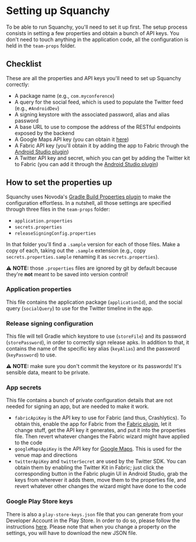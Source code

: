 # Setting up Squanchy

To be able to run Squanchy, you'll need to set it up first. The setup process consists in setting a few properties and obtain a bunch of API keys. You don't need to touch anything in the application code, all the configuration is held in the `team-props` folder.

## Checklist

These are all the properties and API keys you'll need to set up Squanchy correctly:

 * A package name (e.g., `com.myconference`)
 * A query for the social feed, which is used to populate the Twitter feed (e.g., `#AndroidDev`)
 * A signing keystore with the associated password, alias and alias password
 * A base URL to use to compose the address of the RESTful endpoints exposed by the backend
 * A Google Maps API key (you can obtain it [here](https://developers.google.com/maps/documentation/android-api/signup))
 * A Fabric API key (you'll obtain it by adding the app to Fabric through the [Android Studio plugin](https://fabric.io/downloads/android-studio))
 * A Twitter API key and secret, which you can get by adding the Twitter kit to Fabric (you can add it through the [Android Studio plugin](https://fabric.io/downloads/android-studio))

## How to set the properties up

Squanchy uses Novoda's [Gradle Build Properties plugin](https://github.com/novoda/gradle-build-properties-plugin) to make the configuration effortless. In a nutshell, all those settings are specified through three files in the `team-props` folder:
 * `application.properties`
 * `secrets.properties`
 * `releaseSigningConfig.properties`

In that folder you'll find a `.sample` version for each of those files. Make a copy of each, taking out the `.sample` extension (e.g., copy `secrets.properties.sample` renaming it as `secrets.properties`).

⚠ **NOTE:** those `.properties` files are ignored by git by default because they're **not** meant to be saved into version control!

### Application properties
This file contains the application package (`applicationId`), and the social query (`socialQuery`) to use for the Twitter timeline in the app.

### Release signing configuration
This file will tell Gradle which keystore to use (`storeFile`) and its password (`storePassword`), in order to correctly sign release apks. In addition to that, it contains the name of the specific key alias (`keyAlias`) and the password (`keyPassword`) to use.

⚠ **NOTE:** make sure you don't commit the keystore or its passwords! It's sensible data, meant to be private.

### App secrets
This file contains a bunch of private configuration details that are not needed for signing an app, but are needed to make it work.

 * `fabricApiKey` is the API key to use for Fabric (and thus, Crashlytics). To obtain this, enable the app for Fabric from the [Fabric plugin](https://fabric.io/downloads/android-studio), let it change stuff, get the API key it generates, and put it into the properties file. Then revert whatever changes the Fabric wizard might have applied to the code
 * `googleMapsApiKey` is the API key for [Google Maps](https://developers.google.com/maps/documentation/android-api/signup). This is used for the venue map and directions
 * `twitterApiKey` and `twitterSecret` are used by the Twitter SDK. You can obtain them by enabling the Twitter Kit in Fabric; just click the corresponding button in the Fabric plugin UI in Android Studio, grab the keys from wherever it adds them, move them to the properties file, and revert whatever other changes the wizard might have done to the code

### Google Play Store keys

There is also a `play-store-keys.json` file that you can generate from your Developer Account in the Play Store. In order to do so, please follow
the instructions [here](https://github.com/Triple-T/gradle-play-publisher#google-play-service-account).
Please note that when you change a property on the settings, you will have to download the new JSON file.
